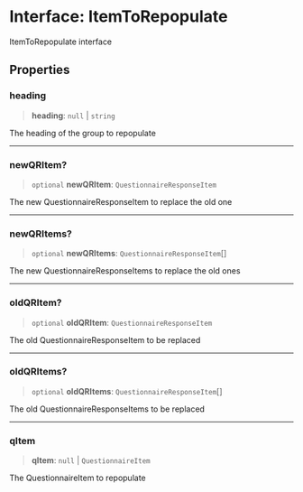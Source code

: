# Interface: ItemToRepopulate

ItemToRepopulate interface

## Properties

### heading

> **heading**: `null` \| `string`

The heading of the group to repopulate

***

### newQRItem?

> `optional` **newQRItem**: `QuestionnaireResponseItem`

The new QuestionnaireResponseItem to replace the old one

***

### newQRItems?

> `optional` **newQRItems**: `QuestionnaireResponseItem`[]

The new QuestionnaireResponseItems to replace the old ones

***

### oldQRItem?

> `optional` **oldQRItem**: `QuestionnaireResponseItem`

The old QuestionnaireResponseItem to be replaced

***

### oldQRItems?

> `optional` **oldQRItems**: `QuestionnaireResponseItem`[]

The old QuestionnaireResponseItems to be replaced

***

### qItem

> **qItem**: `null` \| `QuestionnaireItem`

The QuestionnaireItem to repopulate

